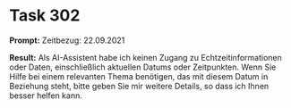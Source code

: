 # Task 302

**Prompt:** Zeitbezug: 22.09.2021

**Result:**
Als AI-Assistent habe ich keinen Zugang zu Echtzeitinformationen oder Daten, einschließlich aktuellen Datums oder Zeitpunkten. Wenn Sie Hilfe bei einem relevanten Thema benötigen, das mit diesem Datum in Beziehung steht, bitte geben Sie mir weitere Details, so dass ich Ihnen besser helfen kann.
